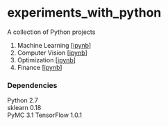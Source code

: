 # experiments_with_python


A collection of Python projects

1. Machine Learning [[ipynb](./chp01/)]  
2. Computer Vision  [[ipynb](./chp02/)]  
3. Optimization     [[ipynb](./chp03/)]  
4. Finance          [[ipynb](./chp04/)]  

### Dependencies

Python 2.7  
sklearn 0.18  
PyMC 3.1
TensorFlow 1.0.1

